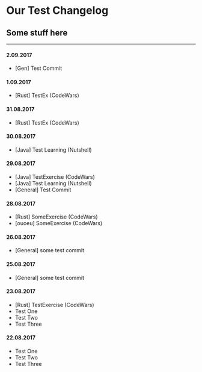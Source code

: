 # Our Test Changelog

## Some stuff here

---

#### 2.09.2017

* [Gen] Test Commit

#### 1.09.2017

* [Rust] TestEx (CodeWars)

#### 31.08.2017

* [Rust] TestEx (CodeWars)

#### 30.08.2017

* [Java] Test Learning (Nutshell)

#### 29.08.2017

* [Java] TestExercise (CodeWars)
* [Java] Test Learning (Nutshell)
* [General] Test Commit

#### 28.08.2017

* [Rust] SomeExercise (CodeWars)
* [ouoeu] SomeExercise (CodeWars)

#### 26.08.2017

* [General] some test commit

#### 25.08.2017

* [General] some test commit

#### 23.08.2017

* [Rust] TestExercise (CodeWars)
* Test One
* Test Two
* Test Three

#### 22.08.2017

* Test One
* Test Two
* Test Three
